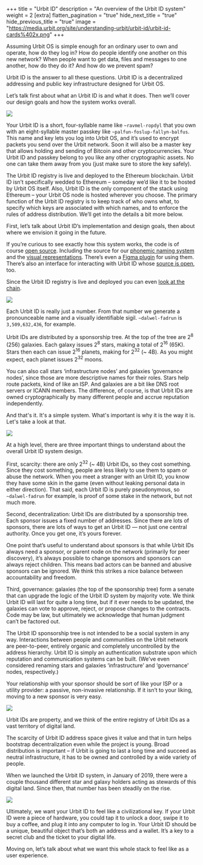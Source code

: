 +++
title = "Urbit ID"
description = "An overview of the Urbit ID system"
weight = 2
[extra]
flatten_pagination = "true"
hide_next_title = "true"
hide_previous_title = "true"
image = "https://media.urbit.org/site/understanding-urbit/urbit-id/urbit-id-cards%402x.png"
+++

Assuming Urbit OS is simple enough for an ordinary user to own and operate, how do they log in? How do people identify one another on this new network? When people want to get data, files and messages to one another, how do they do it?  And how do we prevent spam?

Urbit ID is the answer to all these questions. Urbit ID is a decentralized addressing and public key infrastructure designed for Urbit OS.

Let’s talk first about what an Urbit ID is and what it does. Then we’ll cover our design goals and how the system works overall.

<img class="ba" src="https://media.urbit.org/site/understanding-urbit/urbit-id/urbit-id-cards%402x.png">

Your Urbit ID is a short, four-syllable name like `~ravmel-ropdyl` that you own with an eight-syllable master passkey like `~palfun-foslup-fallyn-balfus`. This name and key lets you log into Urbit OS, and it’s used to encrypt packets you send over the Urbit network. Soon it will also be a master key that allows holding and sending of Bitcoin and other cryptocurrencies. Your Urbit ID and passkey belong to you like any other cryptographic assets. No one can take them away from you (just make sure to store the key safely).

The Urbit ID registry is live and deployed to the Ethereum blockchain. Urbit ID isn’t specifically wedded to Ethereum – someday we’d like it to be hosted by Urbit OS itself. Also, Urbit ID is the only component of the stack using Ethereum – your Urbit OS node is hosted wherever you choose. The primary function of the Urbit ID registry is to keep track of who owns what, to specify which keys are associated with which names, and to enforce the rules of address distribution. We’ll get into the details a bit more below.

First, let’s talk about Urbit ID’s implementation and design goals, then about where we envision it going in the future.

If you’re curious to see exactly how this system works, the code is of course [open source](https://github.com/urbit/urbit). Including the source for our [phonemic naming system](https://github.com/urbit/urbit-ob/blob/master/src/internal/co.js) and the [visual representations](https://github.com/urbit/sigil-js). There’s even a [Figma plugin](https://github.com/urbit/sigil-figma-plugin) for using them. There’s also an interface for interacting with Urbit ID whose [source is open](https://github.com/urbit/bridge), too.

Since the Urbit ID registry is live and deployed you can even [look at the chain](https://github.com/urbit/azimuth#live-contracts).

<img class="ba" src="https://media.urbit.org/site/understanding-urbit/urbit-id/urbit-id-paperwallet%402x.png">

Each Urbit ID is really just a number. From that number we generate a pronounceable name and a visually identifiable sigil. `~dalwel-fadrun` is `3,509,632,436`, for example.

Urbit IDs are distributed by a sponsorship tree. At the top of the tree are 2<sup>8</sup> (256) galaxies. Each galaxy issues 2<sup>8</sup> stars, making a total of 2<sup>16</sup> (65K). Stars then each can issue 2<sup>16</sup> planets, making for 2<sup>32</sup> (~ 4B). As you might expect, each planet issues 2<sup>32</sup> moons.

You can also call stars ‘infrastructure nodes’ and galaxies ‘governance nodes’, since those are more descriptive names for their roles. Stars help route packets, kind of like an ISP. And galaxies are a bit like DNS root servers or ICANN members. The difference, of course, is that Urbit IDs are owned cryptographically by many different people and accrue reputation independently.

And that's it. It's a simple system. What's important is why it is the way it is. Let's take a look at that.

<img class="full ba w-100 mv4" src="https://media.urbit.org/site/understanding-urbit/urbit-id/urbit-id-address-space-1.svg"/>

At a high level, there are three important things to understand about the overall Urbit ID system design.

First, scarcity: there are only 2<sup>32</sup> (~ 4B) Urbit IDs, so they cost something. Since they cost something, people are less likely to use them to spam or abuse the network. When you meet a stranger with an Urbit ID, you know they have some skin in the game (even without leaking personal data in either direction). That said, each Urbit ID is purely pseudonymous, so `~dalwel-fadrun` for example, is proof of some stake in the network, but not much more.

Second, decentralization: Urbit IDs are distributed by a sponsorship tree. Each sponsor issues a fixed number of addresses. Since there are lots of sponsors, there are lots of ways to get an Urbit ID — not just one central authority. Once you get one, it’s yours forever.

One point that’s useful to understand about sponsors is that while Urbit IDs always need a sponsor, or parent node on the network (primarily for peer discovery), it’s always possible to change sponsors and sponsors can always reject children. This means bad actors can be banned and abusive sponsors can be ignored. We think this strikes a nice balance between accountability and freedom.

Third, governance: galaxies (the top of the sponsorship tree) form a senate that can upgrade the logic of the Urbit ID system by majority vote. We think Urbit ID will last for quite a long time, but if it ever needs to be updated, the galaxies can vote to approve, reject, or propose changes to the contracts. Code may be law, but ultimately we acknowledge that human judgment can’t be factored out.

The Urbit ID sponsorship tree is not intended to be a social system in any way. Interactions between people and communities on the Urbit network are peer-to-peer, entirely organic and completely uncontrolled by the address hierarchy. Urbit ID is simply an authentication substrate upon which reputation and communication systems can be built. (We’ve even considered renaming stars and galaxies ‘infrastructure’ and ‘governance’ nodes, respectively.)

Your relationship with your sponsor should be sort of like your ISP or a utility provider: a passive, non-invasive relationship. If it isn’t to your liking, moving to a new sponsor is very easy.

<img class="ba" src="https://media.urbit.org/site/understanding-urbit/urbit-id/urbit-id-sigils%402x.png">

Urbit IDs are property, and we think of the entire registry of Urbit IDs as a vast territory of digital land.

The scarcity of Urbit ID address space gives it value and that in turn helps bootstrap decentralization even while the project is young. Broad distribution is important – if Urbit is going to last a long time and succeed as neutral infrastructure, it has to be owned and controlled by a wide variety of people.

When we launched the Urbit ID system, in January of 2019, there were a couple thousand different star and galaxy holders acting as stewards of this digital land. Since then, that number has been steadily on the rise.

<img class="ba" src="https://media.urbit.org/site/understanding-urbit/project-history/uu-id-5.jpg">

Ultimately, we want your Urbit ID to feel like a civilizational key. If your Urbit ID were a piece of hardware, you could tap it to unlock a door, swipe it to buy a coffee, and plug it into any computer to log in. Your Urbit ID should be a unique, beautiful object that’s both an address and a wallet. It’s a key to a secret club and the ticket to your digital life.

Moving on, let’s talk about what we want this whole stack to feel like as a user experience.
